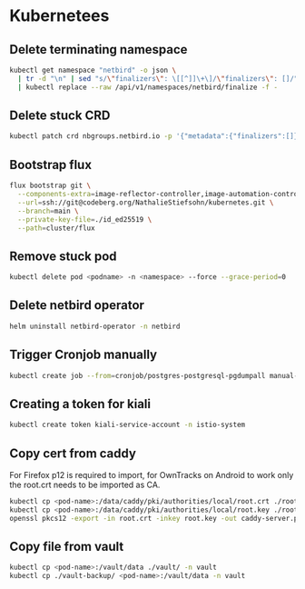 # Kubernetees
## Delete terminating namespace
```sh
kubectl get namespace "netbird" -o json \
  | tr -d "\n" | sed "s/\"finalizers\": \[[^]]\+\]/\"finalizers\": []/" \
  | kubectl replace --raw /api/v1/namespaces/netbird/finalize -f -
```
## Delete stuck CRD
```sh
kubectl patch crd nbgroups.netbird.io -p '{"metadata":{"finalizers":[]}}' --type=merge
```

## Bootstrap flux
```sh
flux bootstrap git \
  --components-extra=image-reflector-controller,image-automation-controller \
  --url=ssh://git@codeberg.org/NathalieStiefsohn/kubernetes.git \
  --branch=main \
  --private-key-file=./id_ed25519 \
  --path=cluster/flux
```

## Remove stuck pod
```sh
kubectl delete pod <podname> -n <namespace> --force --grace-period=0
```

## Delete netbird operator
```sh
helm uninstall netbird-operator -n netbird
```

## Trigger Cronjob manually
```sh
kubectl create job --from=cronjob/postgres-postgresql-pgdumpall manual-postgres -n postgres
```

## Creating a token for kiali
```sh
kubectl create token kiali-service-account -n istio-system
```

## Copy cert from caddy
For Firefox p12 is required to import,
for OwnTracks on Android to work only the root.crt needs to be imported as CA.
```sh
kubectl cp <pod-name>:/data/caddy/pki/authorities/local/root.crt ./root.crt -n caddy
kubectl cp <pod-name>:/data/caddy/pki/authorities/local/root.key ./root.key -n caddy
openssl pkcs12 -export -in root.crt -inkey root.key -out caddy-server.p12
```

## Copy file from vault
```sh
kubectl cp <pod-name>:/vault/data ./vault/ -n vault
kubectl cp ./vault-backup/ <pod-name>:/vault/data -n vault
```